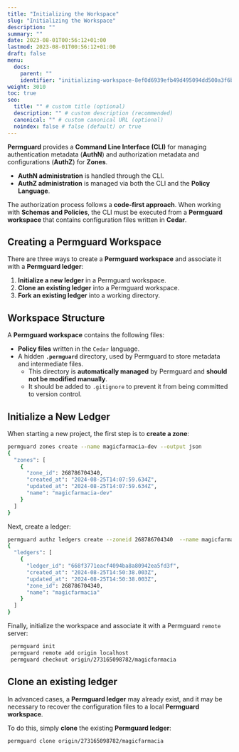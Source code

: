 ```yaml
---
title: "Initializing the Workspace"
slug: "Initializing the Workspace"
description: ""
summary: ""
date: 2023-08-01T00:56:12+01:00
lastmod: 2023-08-01T00:56:12+01:00
draft: false
menu:
  docs:
    parent: ""
    identifier: "initializing-workspace-8ef0d6939efb49d495094dd500a3f6bb"
weight: 3010
toc: true
seo:
  title: "" # custom title (optional)
  description: "" # custom description (recommended)
  canonical: "" # custom canonical URL (optional)
  noindex: false # false (default) or true
---
```

**Permguard** provides a **Command Line Interface (CLI)** for managing authentication metadata (**AuthN**)
and authorization metadata and configurations (**AuthZ**) for **Zones**.

- **AuthN administration** is handled through the CLI.
- **AuthZ administration** is managed via both the CLI and the **Policy Language**.

The authorization process follows a **code-first approach**.
When working with **Schemas and Policies**, the CLI must be executed from a **Permguard workspace**
that contains configuration files written in **Cedar**.

## Creating a Permguard Workspace

There are three ways to create a **Permguard workspace** and associate it with a **Permguard ledger**:

1. **Initialize a new ledger** in a Permguard workspace.
2. **Clone an existing ledger** into a Permguard workspace.
3. **Fork an existing ledger** into a working directory.

## Workspace Structure

A **Permguard workspace** contains the following files:

- **Policy files** written in the `Cedar` language.
- A hidden **`.permguard`** directory, used by Permguard to store metadata and intermediate files.
  - This directory is **automatically managed** by Permguard and **should not be modified manually**.
  - It should be added to `.gitignore` to prevent it from being committed to version control.

## Initialize a New Ledger

When starting a new project, the first step is to **create a zone**:

```bash
permguard zones create --name magicfarmacia-dev --output json
{
  "zones": [
    {
      "zone_id": 268786704340,
      "created_at": "2024-08-25T14:07:59.634Z",
      "updated_at": "2024-08-25T14:07:59.634Z",
      "name": "magicfarmacia-dev"
    }
  ]
}
```

Next, create a ledger:

```bash
permguard authz ledgers create --zoneid 268786704340  --name magicfarmacia --output json
{
  "ledgers": [
    {
      "ledger_id": "668f3771eacf4094ba8a80942ea5fd3f",
      "created_at": "2024-08-25T14:50:38.003Z",
      "updated_at": "2024-08-25T14:50:38.003Z",
      "zone_id": 268786704340,
      "name": "magicfarmacia"
    }
  ]
}
```

Finally, initialize the workspace and associate it with a Permguard `remote` server:

```bash
 permguard init
 permguard remote add origin localhost
 permguard checkout origin/273165098782/magicfarmacia
```

## Clone an existing ledger

In advanced cases, a **Permguard ledger** may already exist, and it may be necessary to recover the configuration files to a local **Permguard workspace**.

To do this, simply **clone** the existing **Permguard ledger**:

```bash
permguard clone origin/273165098782/magicfarmacia
```
